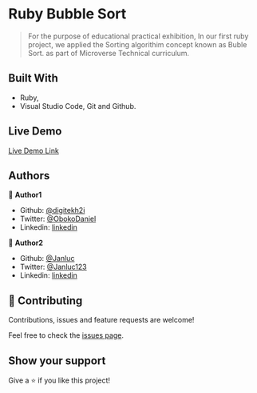 # Ruby Bubble Sort

> For the purpose of educational practical exhibition, In our first ruby project, we applied the Sorting algorithim concept known as Buble Sort. as part of Microverse Technical curriculum. 


## Built With

- Ruby,
- Visual Studio Code, Git and Github.

## Live Demo
[Live Demo Link](https://repl.it/repls/LovableHealthyVendor#main.rb)

## Authors

👤 **Author1**

- Github: [@digitekh2i](https://https://github.com/digitekh2i)
- Twitter: [@ObokoDaniel](https://twitter.com/ObokoDaniel)
- Linkedin: [linkedin](http://linkedin.com/in/daniel-dikachi-1luvtek101)

👤 **Author2**

- Github: [@Janluc](https://github.com/Janluc)   
- Twitter: [@Janluc123](https://twitter.com/Janluc123)
- Linkedin: [linkedin](https://www.linkedin.com/in/janluc-saneaux-91707a1b4/) 


## 🤝 Contributing

Contributions, issues and feature requests are welcome!

Feel free to check the [issues page](issues/).

## Show your support

Give a ⭐️ if you like this project!
